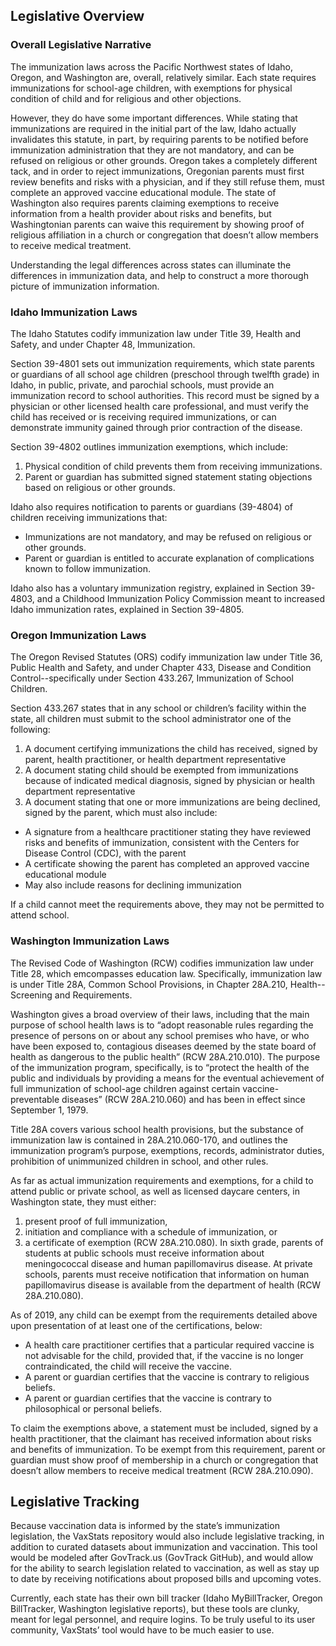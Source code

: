 ## Legislative Overview

### Overall Legislative Narrative
The immunization laws across the Pacific Northwest states of Idaho, Oregon, and Washington are, overall, relatively similar. Each state requires immunizations for school-age children, with exemptions for physical condition of child and for religious and other objections. 

However, they do have some important differences. While stating that immunizations are required in the initial part of the law, Idaho actually invalidates this statute, in part, by requiring parents to be notified before immunization administration that they are not mandatory, and can be refused on religious or other grounds. Oregon takes a completely different tack, and in order to reject immunizations, Oregonian parents must first review benefits and risks with a physician, and if they still refuse them, must complete an approved vaccine educational module. The state of Washington also requires parents claiming exemptions to receive information from a health provider about risks and benefits, but Washingtonian parents can waive this requirement by showing proof of religious affiliation in a church or congregation that doesn’t allow members to receive medical treatment. 

Understanding the legal differences across states can illuminate the differences in immunization data, and help to construct a more thorough picture of immunization information. 

### Idaho Immunization Laws
The Idaho Statutes codify immunization law under Title 39, Health and Safety, and under Chapter 48, Immunization. 

Section 39-4801 sets out immunization requirements, which state parents or guardians of all school age children (preschool through twelfth grade) in Idaho, in public, private, and parochial schools, must provide an immunization record to school authorities. This record must be signed by a physician or other licensed health care professional, and must verify the child has received or is receiving required immunizations, or can demonstrate immunity gained through prior contraction of the disease. 

Section 39-4802 outlines immunization exemptions, which include:
1) Physical condition of child prevents them from receiving immunizations.
2) Parent or guardian has submitted signed statement stating objections based on religious or other grounds.

Idaho also requires notification to parents or guardians (39-4804) of children receiving immunizations that: 
- Immunizations are not mandatory, and may be refused on religious or other grounds.
- Parent or guardian is entitled to accurate explanation of complications known to follow immunization. 

Idaho also has a voluntary immunization registry, explained in Section 39-4803, and a Childhood Immunization Policy Commission meant to increased Idaho immunization rates, explained in Section 39-4805.

### Oregon Immunization Laws
The Oregon Revised Statutes (ORS) codify immunization law under Title 36, Public Health and Safety, and under Chapter 433, Disease and Condition Control--specifically under Section 433.267, Immunization of School Children.

Section 433.267 states that in any school or children’s facility within the state, all children must submit to the school administrator one of the following: 
1) A document certifying immunizations the child has received, signed by parent, health practitioner, or health department representative
2) A document stating child should be exempted from immunizations because of indicated medical diagnosis, signed by physician or health department representative
3) A document stating that one or more immunizations are being declined, signed by the parent, which must also include:
- A signature from a healthcare practitioner stating they have reviewed risks and benefits of immunization, consistent with the Centers for Disease Control (CDC), with the parent
- A certificate showing the parent has completed an approved vaccine educational module 
- May also include reasons for declining immunization

If a child cannot meet the requirements above, they may not be permitted to attend school. 

### Washington Immunization Laws
The Revised Code of Washington (RCW) codifies immunization law under Title 28, which emcompasses education law. Specifically, immunization law is under Title 28A, Common School Provisions, in Chapter 28A.210, Health--Screening and Requirements. 

Washington gives a broad overview of their laws, including that the main purpose of school health laws is to “adopt reasonable rules regarding the presence of persons on or about any school premises who have, or who have been exposed to, contagious diseases deemed by the state board of health as dangerous to the public health” (RCW 28A.210.010). The purpose of the immunization program, specifically, is to “protect the health of the public and individuals by providing a means for the eventual achievement of full immunization of school-age children against certain vaccine-preventable diseases” (RCW 28A.210.060) and has been in effect since September 1, 1979. 

Title 28A covers various school health provisions, but the substance of immunization law is contained in 28A.210.060-170, and outlines the immunization program’s purpose, exemptions, records, administrator duties, prohibition of unimmunized children in school, and other rules.

As far as actual immunization requirements and exemptions, for a child to attend public or private school, as well as licensed daycare centers, in Washington state, they must either: 
1) present proof of full immunization, 
2) initiation and compliance with a schedule of immunization, or 
3) a certificate of exemption (RCW 28A.210.080). 
In sixth grade, parents of students at public schools must receive information about meningococcal disease and human papillomavirus disease. At private schools, parents must receive notification that information on human papillomavirus disease is available from the department of health (RCW 28A.210.080). 

As of 2019, any child can be exempt from the requirements detailed above upon presentation of at least one of the certifications, below:
- A health care practitioner certifies that a particular required vaccine is not advisable for the child, provided that, if the vaccine is no longer contraindicated, the child will receive the vaccine. 
- A parent or guardian certifies that the vaccine is contrary to religious beliefs.
- A parent or guardian certifies that the vaccine is contrary to philosophical or personal beliefs.

To claim the exemptions above, a statement must be included, signed by a health practitioner, that the claimant has received information about risks and benefits of immunization. To be exempt from this requirement, parent or guardian must show proof of membership in a church or congregation that doesn’t allow members to receive medical treatment (RCW 28A.210.090). 

## Legislative Tracking
Because vaccination data is informed by the state’s immunization legislation, the VaxStats repository would also include legislative tracking, in addition to curated datasets about immunization and vaccination. This tool would be modeled after GovTrack.us (GovTrack GitHub), and would allow for the ability to search legislation related to vaccination, as well as stay up to date by receiving notifications about proposed bills and upcoming votes. 

Currently, each state has their own bill tracker (Idaho MyBillTracker, Oregon BillTracker, Washington legislative reports), but these tools are clunky, meant for legal personnel, and require logins. To be truly useful to its user community, VaxStats’ tool would have to be much easier to use.
